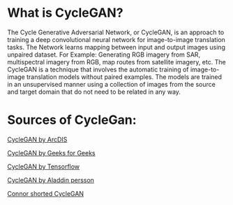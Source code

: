 # What is CycleGAN?

The Cycle Generative Adversarial Network, or CycleGAN, is an approach to training a deep convolutional neural network for image-to-image translation tasks. The Network learns mapping between input and output images using unpaired dataset. For Example: Generating RGB imagery from SAR, multispectral imagery from RGB, map routes from satellite imagery, etc.
The CycleGAN is a technique that involves the automatic training of image-to-image translation models without paired examples. The models are trained in an unsupervised manner using a collection of images from the source and target domain that do not need to be related in any way.

# Sources of CycleGan:

[CycleGAN by ArcDIS](https://developers.arcgis.com/python/guide/how-cyclegan-works/)

[CycleGAN by Geeks for Geeks](https://www.geeksforgeeks.org/cycle-generative-adversarial-network-cyclegan-2/)

[CycleGAN by Tensorflow](https://www.tensorflow.org/tutorials/generative/cyclegan)

[CycleGAN by Aladdin persson](https://www.youtube.com/watch?v=4LktBHGCNfw)

[Connor shorted CycleGAN](https://www.youtube.com/watch?v=AQBti_wN414)
